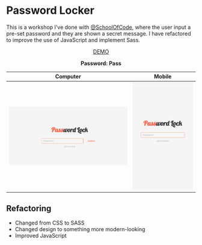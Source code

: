 # Password Locker
This is a workshop I've done with [@SchoolOfCode](https://github.com/SchoolOfCode/), where the user input a pre-set password and they are shown a secret message. I have refactored to improve the use of JavaScript and implement Sass.

<p align="center">
  <a href="https://archianne.codes/password-lock/">DEMO</a>
</p>
<p align="center">
  <strong>Password: Pass</strong>
</p>


| Computer | Mobile |
|--|--|
|<img src='https://github.com/Archianne/password-lock/blob/main/img/pass-full-page.png?raw=true'/>| <img src='https://github.com/Archianne/password-lock/blob/main/img/pass-mobile.png?raw=true'/>|


## Refactoring

* Changed from CSS to SASS
* Changed design to something more modern-looking
* Improved JavaScript
